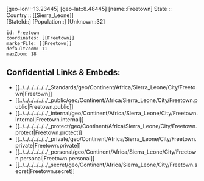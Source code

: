 ﻿---
location: [8.48445,-13.23445] 
mapzoom: [7,12] 
mapmarker: city 
type: City
tags:
- geo/City


SpocWebEntityId: 35962
isDeleted: false
confidential: public

---
[geo-lon::-13.23445] 
[geo-lat::8.48445] 
[name::Freetown] 
State ::  
Country :: [[Sierra_Leone]]  
[StateId::] 
[Population::] 
[Unknown::32] 


```leaflet
id: Freetown
coordinates: [[Freetown]] 
markerFile: [[Freetown]] 
defaultZoom: 11 
maxZoom: 18
```


## Confidential Links & Embeds: 
- [[../../../../../../_Standards/geo/Continent/Africa/Sierra_Leone/City/Freetown|Freetown]] 
- [[../../../../../../_public/geo/Continent/Africa/Sierra_Leone/City/Freetown.public|Freetown.public]] 
- [[../../../../../../_internal/geo/Continent/Africa/Sierra_Leone/City/Freetown.internal|Freetown.internal]] 
- [[../../../../../../_protect/geo/Continent/Africa/Sierra_Leone/City/Freetown.protect|Freetown.protect]] 
- [[../../../../../../_private/geo/Continent/Africa/Sierra_Leone/City/Freetown.private|Freetown.private]] 
- [[../../../../../../_personal/geo/Continent/Africa/Sierra_Leone/City/Freetown.personal|Freetown.personal]] 
- [[../../../../../../_secret/geo/Continent/Africa/Sierra_Leone/City/Freetown.secret|Freetown.secret]] 
